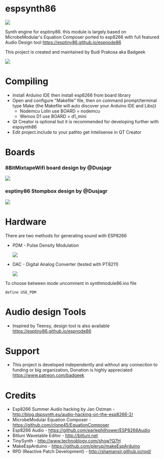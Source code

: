 # espsynth86

![](https://i.imgur.com/vtGG80q.png)

Synth engine for esptiny86. this module is largely based on MicrobeModular's Equation Composer ported to esp8266 with full featured Audio Design tool https://esptiny86.github.io/espnode86

This project is created and maintained by Budi Prakosa aka Badgeek

![](https://i.imgur.com/olUcqB0.png)

# Compiling

* Install Arduino IDE then install esp8266 from board library
* Open and configure "Makefile" file, then on command prompt/terminal type Make (the Makefile will auto discover your Arduino IDE and Libs))
    - Nodemcu Lolin use BOARD = nodemcu
    - Wemos D1 use BOARD = d1_mini
* Qt Creator is optional but it is recommended for developing further with espsynth86
* Edit project.include to your pathto get Intelisense in QT Creator

# Boards

### 8BitMixtapeWifi board design by @Dusjagr

![](https://i.imgur.com/9hoTwYZ.png)

### esptiny86 Stompbox design by @Dusjagr

![](https://i.imgur.com/BZcPQyX.png)

# Hardware

There are two methods for generating sound with ESP8266

* PDM - Pulse Density Modulation

  ![](https://janostman.files.wordpress.com/2017/07/pdm-lpf.jpg?w=525)

* DAC - Digital Analog Converter (tested with PT8211)

  ![](https://i.imgur.com/83EcOqN.png)

To choose between mode uncomment in synthmodule86.ino file

```
define USE_PDM
```

# Audio design Tools

* Inspired by Teensy, design tool is also available https://esptiny86.github.io/espnode86


# Support

* This project is developed independently and without any connection to funding or big organization, Donation is highly appreciated https://www.patreon.com/badgeek

# Credits

* Esp8266 Summer Audio hacking by Jan Ostman - http://blog.dspsynth.eu/audio-hacking-on-the-esp8266-2/
* MicrobeModular Equation Composer - https://github.com/clone45/EquationComposer
* Esp8266 Audio - https://github.com/earlephilhower/ESP8266Audio
* Bitluni Wavetable Editor - http://bitluni.net
* TinySynth - http://www.technoblogy.com/show?Q7H
* MakeEspArduino - https://github.com/plerup/makeEspArduino
* RPD (Reactive Patch Development) - http://shamansir.github.io/rpd/
